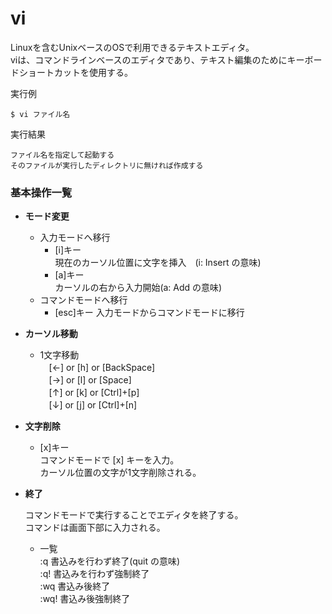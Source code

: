 [](ファイル名はコマンド名.md)
# vi
Linuxを含むUnixベースのOSで利用できるテキストエディタ。  
viは、コマンドラインベースのエディタであり、テキスト編集のためにキーボードショートカットを使用する。  

  実行例 [](変更しない)
  
  ```
  $ vi ファイル名 
  ```


  実行結果　[](変更しない)


  ```
  ファイル名を指定して起動する
  そのファイルが実行したディレクトリに無ければ作成する
  ```

### 基本操作一覧

- **モード変更**
  
  - 入力モードへ移行
    - [i]キー  
      現在のカーソル位置に文字を挿入　(i: Insert の意味)
    - [a]キー  
      カーソルの右から入力開始(a: Add の意味)
  - コマンドモードへ移行
    - [esc]キー 
      入力モードからコマンドモードに移行
   

- **カーソル移動**
  
  - 1文字移動  
  　[←] or [h] or [BackSpace]  
  　[→] or [l] or [Space]  
  　[↑] or [k] or [Ctrl]+[p]  
  　[↓] or [j] or [Ctrl]+[n]  


- **文字削除** 
  
  - [x]キー  
    コマンドモードで [x] キーを入力。  
    カーソル位置の文字が1文字削除される。
  

- **終了** 
  
  コマンドモードで実行することでエディタを終了する。  
  コマンドは画面下部に入力される。

  - 一覧  
  :q    書込みを行わず終了(quit の意味)  
  :q!    書込みを行わず強制終了  
  :wq    書込み後終了  
  :wq!    書込み後強制終了   
  